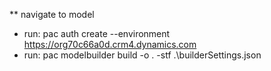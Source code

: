
** navigate to model
- run: pac auth create --environment https://org70c66a0d.crm4.dynamics.com
- run: pac modelbuilder build -o . -stf .\builderSettings.json